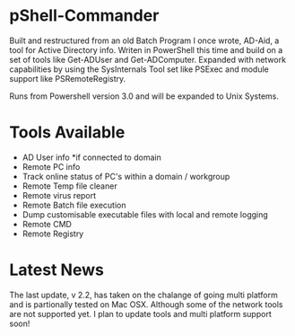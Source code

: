  # pShell-Commander                

Built and restructured from an old Batch Program I once wrote, AD-Aid, a tool for Active Directory info. Writen in PowerShell this time and build on a set of tools like Get-ADUser and Get-ADComputer.
Expanded with network capabilities by using the SysInternals Tool set like PSExec and module support like PSRemoteRegistry.

Runs from Powershell version 3.0  and will be expanded to Unix Systems.

# Tools Available

- AD User info *if connected to domain
- Remote PC info
- Track online status of PC's within a domain / workgroup
- Remote Temp file cleaner
- Remote virus report
- Remote Batch file execution
- Dump customisable executable files with local and remote logging
- Remote CMD
- Remote Registry

# Latest News

The last update, v 2.2, has taken on the chalange of going multi platform and is partionally tested on Mac OSX. Although some of the network tools are not supported yet. 
I plan to update tools and multi platform support soon!
